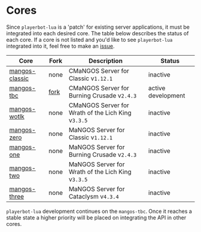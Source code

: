 # Cores

Since `playerbot-lua` is a 'patch' for existing server applications, it must be integrated into each desired core. The table below describes the status of each core. If a core is not listed and you'd like to see `playerbot-lua` integrated into it, feel free to make an [issue](https://github.com/nate123456/playerbot-lua/issues).

| Core                                                        | Fork                                             | Description                                        | Status             |
| ----------------------------------------------------------- | ------------------------------------------------ | -------------------------------------------------- | ------------------ |
| [mangos-classic](https://github.com/cmangos/mangos-classic) | none                                             | CMaNGOS Server for Classic v`1.12.1`               | inactive           |
| [mangos-tbc](https://github.com/cmangos/mangos-tbc)         | [fork](https://github.com/nate123456/mangos-tbc) | CMaNGOS Server for Burning Crusade v`2.4.3`        | active development |
| [mangos-wotlk](https://github.com/cmangos/mangos-wotlk)     | none                                             | CMaNGOS Server for Wrath of the Lich King v`3.3.5` | inactive           |
| [mangos-zero](https://github.com/mangoszero/server)         | none                                             | MaNGOS Server for Classic v`1.12.1`                | inactive           |
| [mangos-one](https://github.com/mangosone/server)           | none                                             | MaNGOS Server for Burning Crusade v`2.4.3`         | inactive           |
| [mangos-two](https://github.com/mangostwo/server)           | none                                             | MaNGOS Server for Wrath of the Lich King v`3.3.5`  | inactive           |
| [mangos-three](https://github.com/mangosthree/server)       | none                                             | MaNGOS Server for Cataclysm v`4.3.4`               | inactive           |

`playerbot-lua` development continues on the `mangos-tbc`. Once it reaches a stable state a higher priority will be placed on integrating the API in other cores.
